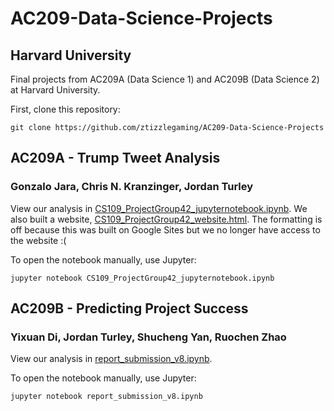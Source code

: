 # AC209-Data-Science-Projects
## Harvard University

Final projects from AC209A (Data Science 1) and AC209B (Data Science 2) at Harvard University.

First, clone this repository:

    git clone https://github.com/ztizzlegaming/AC209-Data-Science-Projects

## AC209A - Trump Tweet Analysis
### Gonzalo Jara, Chris N. Kranzinger, Jordan Turley

View our analysis in [CS109_ProjectGroup42_jupyternotebook.ipynb](https://github.com/ztizzlegaming/AC209-Data-Science-Projects/blob/master/AC209A%20-%20Trump%20Tweets/CS109_ProjectGroup42_jupyternotebook.ipynb). We also built a website, [CS109_ProjectGroup42_website.html](https://github.com/ztizzlegaming/AC209-Data-Science-Projects/blob/master/AC209A%20-%20Trump%20Tweets/CS109_ProjectGroup42_website.html). The formatting is off because this was built on Google Sites but we no longer have access to the website :(

To open the notebook manually, use Jupyter:

    jupyter notebook CS109_ProjectGroup42_jupyternotebook.ipynb


## AC209B - Predicting Project Success
### Yixuan Di, Jordan Turley, Shucheng Yan, Ruochen Zhao

View our analysis in [report_submission_v8.ipynb](https://github.com/ztizzlegaming/AC209-Data-Science-Projects/blob/master/AC209B%20-%20Project%20Success/report_submission_v8.ipynb).

To open the notebook manually, use Jupyter:

    jupyter notebook report_submission_v8.ipynb
